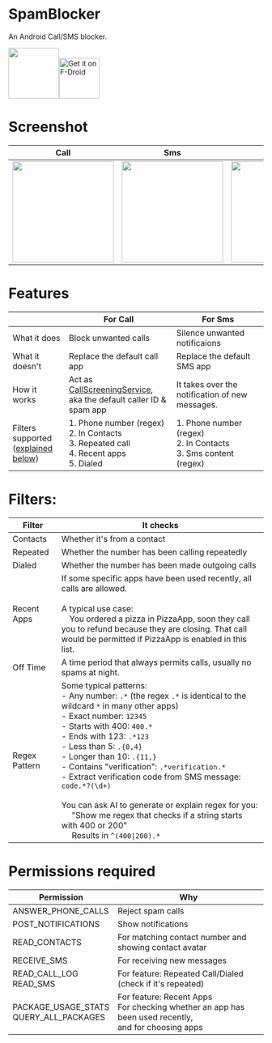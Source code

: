 # SpamBlocker
An Android Call/SMS blocker. 

<img src="https://github.com/aj3423/SpamBlocker/assets/4710875/9d44afe7-2524-4b34-8bf3-ba285200bb5c" height="100">[<img src="https://fdroid.gitlab.io/artwork/badge/get-it-on.png"
     alt="Get it on F-Droid"
     height="80">](https://f-droid.org/packages/spam.blocker/)

# Screenshot
| Call        | Sms         | Setting     | Notification |
| ----        | ----        | ----        | ----         |
| <img src="https://github.com/aj3423/SpamBlocker/assets/4710875/9e5702ec-0520-4e6d-8564-1d444a08139d" width="200"> | <img src="https://github.com/aj3423/SpamBlocker/assets/4710875/cd255f40-6291-4d78-ae7f-f6f5c2161c49" width="200"> | <img src="https://github.com/aj3423/SpamBlocker/assets/4710875/cfca0228-41cb-4c48-849a-9ffdc03d2b29" width="200"> | <img src="https://github.com/aj3423/SpamBlocker/assets/4710875/eeeed853-a3cc-4bed-a175-7e3a16efc0dd" width="200">  |


# Features
|                                                    | For Call                                                                                                                                               | For Sms                                                                                                        |
| ----                                               | ----                                                                                                                                               | ----                                                                                                       |
| What it does                                       | Block unwanted calls                                                                                                                               | Silence unwanted notificaions                                                                               |
| What it doesn't                                    | Replace the default call app                                                                                                                       | Replace the default SMS app                                                                                |
| How it works                                       | Act as [CallScreeningService](https://developer.android.com/reference/android/telecom/CallScreeningService),<br>aka the default caller ID & spam app | It takes over the notification of new messages. |
| Filters supported<br>([explained below](#Filters)) | 1. Phone number (regex)<br>2. In Contacts<br>3. Repeated call<br>4. Recent apps<br>5. Dialed                                                                     | 1. Phone number (regex)<br>2. In Contacts<br>3. Sms content (regex)                                        |

# Filters:

| Filter   | It checks                                       |
| ----     | ----                                            |
| Contacts | Whether it's from a contact                     |
| Repeated | Whether the number has been calling repeatedly  |
| Dialed   | Whether the number has been made outgoing calls |
| Recent Apps | If some specific apps have been used recently, all calls are allowed.<br><br> A typical use case:<br> &emsp;You ordered a pizza in PizzaApp, soon they call you to refund because they are closing. That call would be permitted if PizzaApp is enabled in this list. |
| Off Time  | A time period that always permits calls, usually no spams at night. |
| Regex Pattern | Some typical patterns:<br> - Any number: `.*` (the regex `.*` is identical to the wildcard `*` in many other apps) <br> - Exact number: `12345` <br> - Starts with 400: `400.*` <br> - Ends with 123: `.*123` <br> - Less than 5: `.{0,4}` <br> - Longer than 10: `.{11,}` <br> - Contains "verification": `.*verification.*` <br>- Extract verification code from SMS message: `code.*?(\d+)`<br>  <br>You can ask AI to generate or explain regex for you: <br>&emsp; "Show me regex that checks if a string starts with 400 or 200"<br> &emsp; Results in `^(400\|200).*` |






# Permissions required

| Permission             | Why                                                             |
| ----                   | ----                                                            |
| ANSWER_PHONE_CALLS     | Reject spam calls                                               |
| POST_NOTIFICATIONS     | Show notifications                                              |
| READ_CONTACTS          | For matching contact number and showing contact avatar          |
| RECEIVE_SMS            | For receiving new messages                                      |
| READ_CALL_LOG<br>READ_SMS | For feature: Repeated Call/Dialed (check if it's repeated)   |
| PACKAGE_USAGE_STATS<br>QUERY_ALL_PACKAGES    | For feature: Recent Apps <br>For checking whether an app has been used recently,<br>and for choosing apps  |

